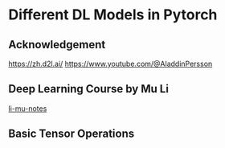 # Different DL Models in Pytorch

## Acknowledgement
https://zh.d2l.ai/
https://www.youtube.com/@AladdinPersson

## Deep Learning Course by Mu Li
[li-mu-notes](https://github.com/zichenzhang04/pytorch-deep-learning/blob/main/li-mu-notes.md)

## Basic Tensor Operations


